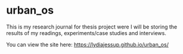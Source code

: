 # urban_os

This is my research journal for thesis project were I will be storing the results of my readings, experiments/case studies and interviews.

You can view the site here: https://lydiajessup.github.io/urban_os/
